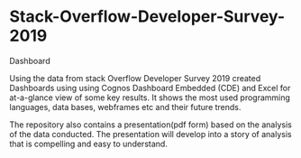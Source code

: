 # Stack-Overflow-Developer-Survey-2019
Dashboard

Using the data from stack Overflow Developer Survey 2019 created Dashboards using using Cognos Dashboard Embedded (CDE) and Excel for at-a-glance view of some key results.
It shows the most used programming languages, data bases, webframes etc and their future trends.

The repository also contains a presentation(pdf form) based on the analysis of the data conducted. The presentation will develop into a story of analysis that is compelling and easy to understand. 
